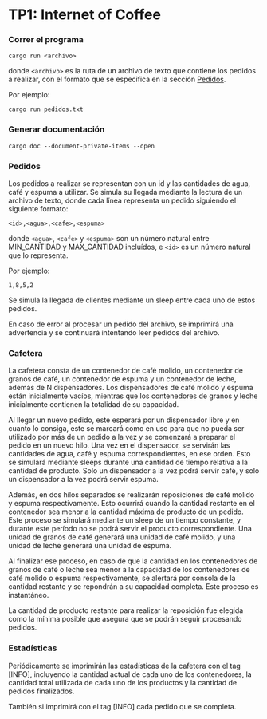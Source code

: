 # TP1: Internet of Coffee

### Correr el programa

```
cargo run <archivo>
```

donde `<archivo>` es la ruta de un archivo de texto que contiene los pedidos a realizar, con el formato que se especifica en la sección [Pedidos](#pedidos).

Por ejemplo:

```
cargo run pedidos.txt
```

### Generar documentación

```
cargo doc --document-private-items --open
```

### Pedidos

Los pedidos a realizar se representan con un id y las cantidades de agua, café y espuma a utilizar.
Se simula su llegada mediante la lectura de un archivo de texto, donde cada línea representa un pedido siguiendo el siguiente formato:

```
<id>,<agua>,<cafe>,<espuma>
```

donde `<agua>`, `<cafe>` y `<espuma>` son un número natural entre MIN_CANTIDAD y MAX_CANTIDAD incluídos, e `<id>` es un número natural que lo representa.

Por ejemplo:
```
1,8,5,2
```

Se simula la llegada de clientes mediante un sleep entre cada uno de estos pedidos.

En caso de error al procesar un pedido del archivo, se imprimirá una advertencia y se continuará intentando leer pedidos del archivo.

### Cafetera

La cafetera consta de un contenedor de café molido, un contenedor de granos de café, un contenedor de espuma y un contenedor de leche, además de N dispensadores. Los dispensadores de café molido y espuma están inicialmente vacíos, mientras que los contenedores de granos y leche inicialmente contienen la totalidad de su capacidad.

Al llegar un nuevo pedido, este esperará por un dispensador libre y en cuanto lo consiga, este se marcará como en uso para que no pueda ser utilizado por más de un pedido a la vez y se comenzará a preparar el pedido en un nuevo hilo. Una vez en el dispensador, se servirán las cantidades de agua, café y espuma correspondientes, en ese orden. Esto se simulará mediante sleeps durante una cantidad de tiempo relativa a la cantidad de producto. Solo un dispensador a la vez podrá servir café, y solo un dispensador a la vez podrá servir espuma.

Además, en dos hilos separados se realizarán reposiciones de café molido y espuma respectivamente. Esto ocurrirá cuando la cantidad restante en el contenedor sea menor a la cantidad máxima de producto de un pedido. Este proceso se simulará mediante un sleep de un tiempo constante, y durante este período no se podrá servir el producto correspondiente. Una unidad de granos de café generará una unidad de café molido, y una unidad de leche generará una unidad de espuma.

Al finalizar ese proceso, en caso de que la cantidad en los contenedores de granos de café o leche sea menor a la capacidad de los contenedores de café molido o espuma respectivamente, se alertará por consola de la cantidad restante y se repondrán a su capacidad completa. Este proceso es instantáneo.

La cantidad de producto restante para realizar la reposición fue elegida como la mínima posible que asegura que se podrán seguir procesando pedidos.

### Estadísticas

Periódicamente se imprimirán las estadísticas de la cafetera con el tag [INFO], incluyendo la cantidad actual de cada uno de los contenedores, la cantidad total utilizada de cada uno de los productos y la cantidad de pedidos finalizados.

También si imprimirá con el tag [INFO] cada pedido que se completa.
